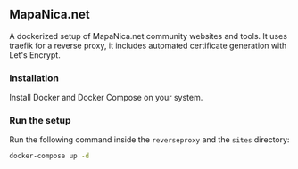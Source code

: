 ## MapaNica.net

A dockerized setup of MapaNica.net community websites and tools. It uses traefik
for a reverse proxy, it includes automated certificate generation with
Let's Encrypt.

### Installation

Install Docker and Docker Compose on your system.

### Run the setup

Run the following command inside the `reverseproxy` and the `sites` directory:


```bash
docker-compose up -d
```
